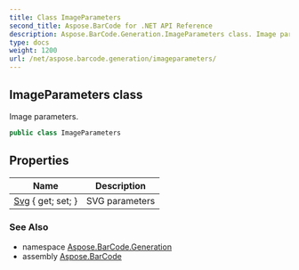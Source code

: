 ```yaml
---
title: Class ImageParameters
second_title: Aspose.BarCode for .NET API Reference
description: Aspose.BarCode.Generation.ImageParameters class. Image parameters
type: docs
weight: 1200
url: /net/aspose.barcode.generation/imageparameters/
---
```

## ImageParameters class

Image parameters.

```csharp
public class ImageParameters
```

## Properties

| Name | Description |
| --- | --- |
| [Svg](../../aspose.barcode.generation/imageparameters/svg/) { get; set; } | SVG parameters |

### See Also

* namespace [Aspose.BarCode.Generation](../../aspose.barcode.generation/)
* assembly [Aspose.BarCode](../../)


